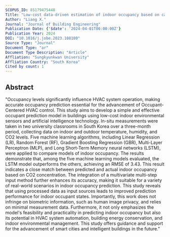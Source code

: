 ```yaml
---
SCOPUS_ID: 85179475448
Title: "Low-cost data-driven estimation of indoor occupancy based on carbon dioxide (CO<inf>2</inf>) concentration: A multi-scenario case study"
Author: "Liang X."
Journal: "Journal of Building Engineering"
Publication Date: {'$date': '2024-04-01T00:00:00Z'}
Publication Year: 2024
DOI: "10.1016/j.jobe.2023.108180"
Source Type: "Journal"
Document Type: "ar"
Document Type Description: "Article"
Affliation: "Sungkyunkwan University"
Affliation Country: "South Korea"
Cited by count: 1
---
```


## Abstract
"Occupancy levels significantly influence HVAC system operation, making accurate occupancy prediction essential for the advancement of Occupant-Centered HVAC control. This study aims to develop a simple and effective occupant prediction model in buildings using low-cost indoor environmental sensors and artificial intelligence technology. In-situ measurements were taken in two university classrooms in South Korea over a three-month period, collecting data on indoor and outdoor temperature, humidity, and CO2 levels. Five machine learning algorithms, including Linear Regression (LR), Random Forest (RF), Gradient Boosting Regression (GBR), Multi-Layer Perceptron (MLP), and Long Short-Term Memory neural networks (LSTM), were applied to compare models of indoor occupancy. The results demonstrate that, among the five machine learning models evaluated, the LSTM model outperforms the others, achieving an RMSE of 3.43. This result indicates a close match between predicted and actual indoor occupancy based on CO2 concentration. The integration of a multivariate multi-step input method further enhances its accuracy, making it suitable for a variety of real-world scenarios in indoor occupancy prediction. This study reveals that using processed data as input sources leads to improved prediction performance for indoor occupant states. Importantly, this work does not infringe on biometric information, such as human image privacy, and relies on minimal measurement data. Furthermore, it not only emphasizes the model's feasibility and practicality in predicting indoor occupancy but also its potential in HVAC system automation, building energy conservation, and indoor environmental management. This study offers guidance and support for the advancement of smart cities and intelligent buildings in the future."
